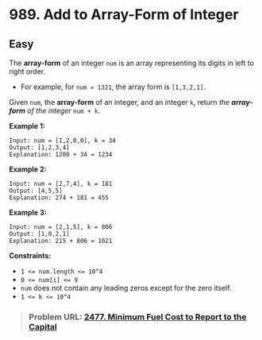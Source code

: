# **989. Add to Array-Form of Integer**

## **Easy**

The **array-form** of an integer `num` is an array representing its digits in left to right order.

- For example, for `num = 1321`, the array form is `[1,3,2,1]`.

Given `num`, the **array-form** of an integer, and an integer `k`, return *the **array-form** of the integer* `num + k`.

**Example 1:**

```
Input: num = [1,2,0,0], k = 34
Output: [1,2,3,4]
Explanation: 1200 + 34 = 1234
```

**Example 2:**

```
Input: num = [2,7,4], k = 181
Output: [4,5,5]
Explanation: 274 + 181 = 455
```

**Example 3:**

```
Input: num = [2,1,5], k = 806
Output: [1,0,2,1]
Explanation: 215 + 806 = 1021
```

**Constraints:**

- `1 <= num.length <= 10^4`
- `0 <= num[i] <= 9`
- `num` does not contain any leading zeros except for the zero itself.
- `1 <= k <= 10^4`

> ### **Problem URL: [2477. Minimum Fuel Cost to Report to the Capital](https://leetcode.com/problems/minimum-fuel-cost-to-report-to-the-capital/)**